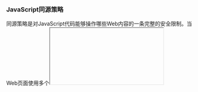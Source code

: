 ### JavaScript同源策略
同源策略是对JavaScript代码能够操作哪些Web内容的一条完整的安全限制。当Web页面使用多个<iframe>元素或者打开其他浏览器窗口的时候，
这一策略通常就会发挥作用。在这种情况下，同源策略负责管理窗口或窗体中的JavaScript代码及和其他窗口或帧的交互。具体来说，脚本只
能读取和所属文档来源相同的窗口和文档的属性。文档的来源包含协议、主机、以及载入文档的URL端口。从不同Web服务器载入的文档具有不
同的来源。通过同一主机的不同端口载入的文档具有不同的来源。使用http:协议载入的文档和使用https:协议载入的文档具有不同的来源，即
使它们来自同一个服务器。脚本本身的来源和同源策略并不相关，相关的是脚本所嵌入的文档的来源，理解这一点很重要。例如，假设一个来
自主机A的脚本被包含到(使用<script>标记的src属性)宿主B的一个Web页面中。这个脚本的来源是主机B，并且可以完整地访问包含它的文档的
内容。如果脚本打开一个新窗口并载入来自主机B的另一个文档，脚本对这个文档的内容也是具有完全的访问权限。但是，如果脚本打开第三个
窗口并载入一个来自主机C的文档(或者是来自主机A)，同源策略就会发挥作用，阻止脚本访问这个文档。实际上，同源策略并非应用于不同源的
窗口中的所有对象的所有属性。不过它应用到了其中的大多数属性，尤其是对Document对象的几乎所有属性而言。凡是包含另一个服务器中文档
的窗口或窗体，都是同源策略适用的范围。如果脚本打开一个窗口，脚本也可以关闭它，但不能以任何方式查看窗口内部。同源策略还应用与使
用XMLHttpRequest生成的HTTP请求。这个对象允许客户端JavaScript生成任意的HTTP请求到脚本所属文档的Web服务器，但是不允许脚本和其他
Web服务器，但是不允许脚本和其他Web服务器通信。

###### 同源策略的含义
我们都知道JavaScript可以操作web文档的内容，试想，如果不对这一点加以限制，那么JS可以做的事情就太多了，危险性也太高，所以就针对
它可以操作哪些文档的内容有了一个限制，这个限制就是同源策略。同源策略在什么情况下会起作用呢？当web页面使用多个<iframe>元素或者
打开其他浏览器窗口的时候，这一策略就会起作用。同源策略的含义：脚本只能读取和所属文档来源相同的窗口和文档的属性。

###### 同源的判定
这里就涉及到了一个浏览器如何判断两者是否同源以及如何判断脚本来源的问题。***注意一点：脚本本身的来源并不作为判断是否同源的依
据，而是将脚本所属文档的来源作为判断依据。***
* 1. 判断脚本来源
        例如：文档A中通过script的src引用了一个外部脚本，这个脚本时google提供的，也是从google的主机上加载到文档A中的，那么这个
        脚本的所属文档是谁呢，答案是文档A。
* 2. 判断是否同源
        理解了脚本来源，接着理解怎么判断是否同源：如果两个文档在***协议、主机以及载入文档的URL端口***这三点中有一点不同，就认为他们不
        同源。

###### 不严格同源策略
同源策略固然在安全性上有了很大提高，但这种做法属于“宁可错杀三千，不可放过一个”。如果一个多域名站点需要在不同的子域之间共享属性，同
源策略就会变得很烦人了。以下介绍三种实现“不严格的同源策略”的方法：
* 1. 使用Document对象的domain属性，默认情况下，属性domain存放的是载入文档的服务器的主机名。这一属性是可写的。如果两个窗口包含的脚本把
domain设置为了相同的值，那么这两个窗口就不再受同源策略的约束，它们就可以相互读取对方的属性。
* 2. 跨域资源共享（Cross-Origin Resource Sharing）：这种方法用新的“Origin：”请求头和新的响应头“Access-Control-Allow-Origin”来扩展
HTTP。它允许服务器用头信息显示地列出源，或使用通配符来匹配所有的源并允许由任何地址请求文件。
* 3. 跨文档消息（Cross-Document Messaging）：允许来自一个文档的脚本可以传递文本消息到另一个文档里的脚本，不管来源是否相同。调用window
对象的postMessage()方法，可以异步传递消息事件（可以用onmessage事件的处理程序函数来处理它）到窗口的文档里。一个文档里的脚本还是不能调用
在其他文档里的方法和读取属性，但它们可以用这种消息传递技术来实现安全的通信。